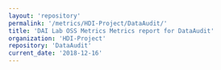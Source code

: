 ```yaml
---
layout: 'repository'
permalink: '/metrics/HDI-Project/DataAudit/'
title: 'DAI Lab OSS Metrics Metrics report for DataAudit'
organization: 'HDI-Project'
repository: 'DataAudit'
current_date: '2018-12-16'
---
```

